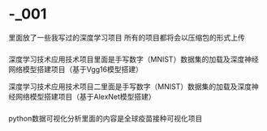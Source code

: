 # -_001
里面放了一些我写过的深度学习项目
所有的项目都将会以压缩包的形式上传


###
深度学习技术应用技术项目里面是手写数字（MNIST）数据集的加载及深度神经网络模型搭建项目（基于Vgg16模型搭建）

深度学习技术应用技术项目二里面是手写数字（MNIST）数据集的加载及深度神经网络模型搭建项目（基于AlexNet模型搭建）


###
python数据可视化分析里面的内容是全球疫苗接种可视化项目

